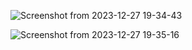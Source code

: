 ![Screenshot from 2023-12-27 19-34-43](https://github.com/Aleksej579/split-test-development/assets/16978473/086cc33a-2171-4c38-b337-13014c318a11)

![Screenshot from 2023-12-27 19-35-16](https://github.com/Aleksej579/split-test-development/assets/16978473/11178e0e-b859-4022-8d88-a116c65d8282)
